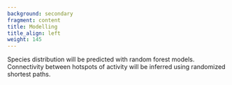 ```yaml
---
background: secondary
fragment: content
title: Modelling
title_align: left
weight: 145
---
```


Species distribution will be predicted with random forest models. Connectivity 
between hotspots of activity will be inferred using randomized shortest paths. 
